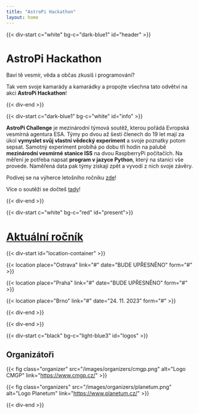 ```yaml
---
title: "AstroPi Hackathon"
layout: home
---
```

{{< div-start c="white" bg-c="dark-blue1" id="header" >}}

# AstroPi Hackathon


Baví tě vesmír, věda a občas zkusíš i programování?


Tak vem svoje kamarády a kamarádky a propojte všechna tato odvětví na akci **AstroPi Hackathon**!

{{< div-end >}}

{{< div-start c="dark-blue1" bg-c="white" id="info" >}}

**AstroPi Challenge** je mezinárodní týmová soutěž, kterou pořádá Evropská vesmírná agentura ESA. Týmy po dvou až šesti členech do 19 let mají za úkol **vymyslet svůj vlastní vědecký experiment** a svoje poznatky potom sepsat. Samotný experiment probíhá po dobu tří hodin na palubě **mezinárodní vesmírné stanice ISS** na dvou RaspberryPi počítačích. Na měření je potřeba napsat **program v jazyce Python**, který na stanici vše provede. Naměřená data pak týmy získají zpět a vyvodí z nich svoje závěry.


Podívej se na výherce letošního ročníku [zde](https://www.esa.int/Education/AstroPI/Astro_Pi_Mission_Space_Lab_2021_22_The_Winners)!



Více o soutěži se dočteš [tady](https://astro-pi.org/mission-space-lab/)!

{{< div-end >}}

{{< div-start c="white" bg-c="red" id="present">}}

# [Aktuální ročník](/aktualni-rocnik)

{{< div-start id="location-container" >}}

{{< location place="Ostrava" link="#" date="BUDE UPŘESNĚNO" form="#" >}}

{{< location place="Praha" link="#" date="BUDE UPŘESNĚNO" form="#" >}}

{{< location place="Brno" link="#" date="24. 11. 2023" form="#" >}}

{{< div-end >}}

{{< div-end >}}

{{< div-start c="black" bg-c="light-blue3" id="logos" >}}

## Organizátoři

{{< fig class="organizer" src="/images/organizers/cmgp.png" alt="Logo CMGP" link="https://www.cmgp.cz/" >}}

{{< fig class="organizers" src="/images/organizers/planetum.png" alt="Logo Planetum" link="https://www.planetum.cz/" >}}

{{< div-end >}}